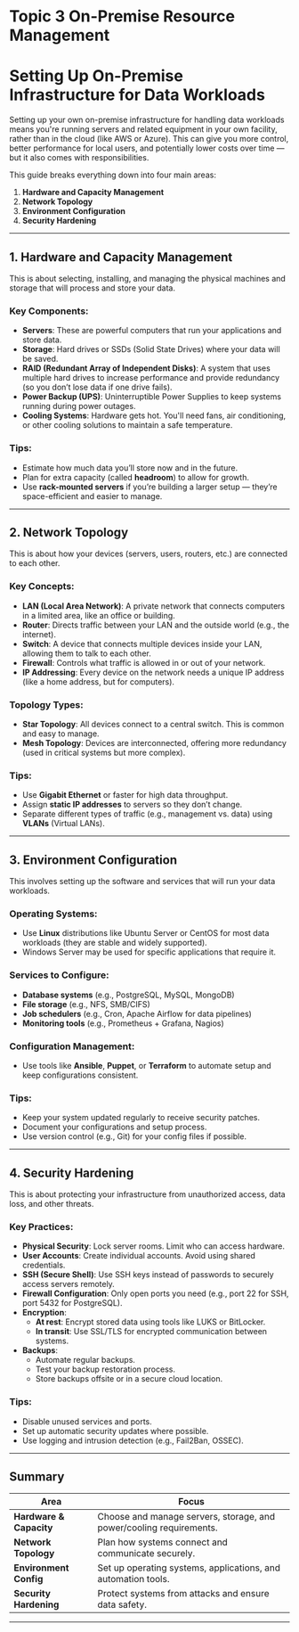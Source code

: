 # Topic 3 On-Premise Resource Management

# Setting Up On-Premise Infrastructure for Data Workloads

Setting up your own on-premise infrastructure for handling data workloads means you're running servers and related equipment in your own facility, rather than in the cloud (like AWS or Azure). This can give you more control, better performance for local users, and potentially lower costs over time — but it also comes with responsibilities.

This guide breaks everything down into four main areas:

1. **Hardware and Capacity Management**
2. **Network Topology**
3. **Environment Configuration**
4. **Security Hardening**

---

## 1. Hardware and Capacity Management

This is about selecting, installing, and managing the physical machines and storage that will process and store your data.

### Key Components:
- **Servers**: These are powerful computers that run your applications and store data.
- **Storage**: Hard drives or SSDs (Solid State Drives) where your data will be saved.
- **RAID (Redundant Array of Independent Disks)**: A system that uses multiple hard drives to increase performance and provide redundancy (so you don’t lose data if one drive fails).
- **Power Backup (UPS)**: Uninterruptible Power Supplies to keep systems running during power outages.
- **Cooling Systems**: Hardware gets hot. You'll need fans, air conditioning, or other cooling solutions to maintain a safe temperature.

### Tips:
- Estimate how much data you’ll store now and in the future.
- Plan for extra capacity (called **headroom**) to allow for growth.
- Use **rack-mounted servers** if you’re building a larger setup — they’re space-efficient and easier to manage.

---

## 2. Network Topology

This is about how your devices (servers, users, routers, etc.) are connected to each other.

### Key Concepts:
- **LAN (Local Area Network)**: A private network that connects computers in a limited area, like an office or building.
- **Router**: Directs traffic between your LAN and the outside world (e.g., the internet).
- **Switch**: A device that connects multiple devices inside your LAN, allowing them to talk to each other.
- **Firewall**: Controls what traffic is allowed in or out of your network.
- **IP Addressing**: Every device on the network needs a unique IP address (like a home address, but for computers).

### Topology Types:
- **Star Topology**: All devices connect to a central switch. This is common and easy to manage.
- **Mesh Topology**: Devices are interconnected, offering more redundancy (used in critical systems but more complex).

### Tips:
- Use **Gigabit Ethernet** or faster for high data throughput.
- Assign **static IP addresses** to servers so they don’t change.
- Separate different types of traffic (e.g., management vs. data) using **VLANs** (Virtual LANs).

---

## 3. Environment Configuration

This involves setting up the software and services that will run your data workloads.

### Operating Systems:
- Use **Linux** distributions like Ubuntu Server or CentOS for most data workloads (they are stable and widely supported).
- Windows Server may be used for specific applications that require it.

### Services to Configure:
- **Database systems** (e.g., PostgreSQL, MySQL, MongoDB)
- **File storage** (e.g., NFS, SMB/CIFS)
- **Job schedulers** (e.g., Cron, Apache Airflow for data pipelines)
- **Monitoring tools** (e.g., Prometheus + Grafana, Nagios)

### Configuration Management:
- Use tools like **Ansible**, **Puppet**, or **Terraform** to automate setup and keep configurations consistent.

### Tips:
- Keep your system updated regularly to receive security patches.
- Document your configurations and setup process.
- Use version control (e.g., Git) for your config files if possible.

---

## 4. Security Hardening

This is about protecting your infrastructure from unauthorized access, data loss, and other threats.

### Key Practices:
- **Physical Security**: Lock server rooms. Limit who can access hardware.
- **User Accounts**: Create individual accounts. Avoid using shared credentials.
- **SSH (Secure Shell)**: Use SSH keys instead of passwords to securely access servers remotely.
- **Firewall Configuration**: Only open ports you need (e.g., port 22 for SSH, port 5432 for PostgreSQL).
- **Encryption**:
  - **At rest**: Encrypt stored data using tools like LUKS or BitLocker.
  - **In transit**: Use SSL/TLS for encrypted communication between systems.
- **Backups**:
  - Automate regular backups.
  - Test your backup restoration process.
  - Store backups offsite or in a secure cloud location.

### Tips:
- Disable unused services and ports.
- Set up automatic security updates where possible.
- Use logging and intrusion detection (e.g., Fail2Ban, OSSEC).

---

## Summary

| Area                     | Focus                                                                 |
|--------------------------|-----------------------------------------------------------------------|
| **Hardware & Capacity**  | Choose and manage servers, storage, and power/cooling requirements.   |
| **Network Topology**     | Plan how systems connect and communicate securely.                    |
| **Environment Config**   | Set up operating systems, applications, and automation tools.         |
| **Security Hardening**   | Protect systems from attacks and ensure data safety.                  |

---


